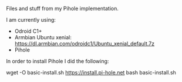 Files and stuff from my Pihole implementation.

I am currently using:

- Odroid C1+
- Armbian Ubuntu xenial: https://dl.armbian.com/odroidc1/Ubuntu_xenial_default.7z
- Pihole

In order to install Pihole I did the following:

   wget -O basic-install.sh https://install.pi-hole.net
   bash basic-install.sh
